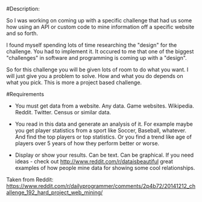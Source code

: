 #Description:

So I was working on coming up with a specific challenge that had us some how using an API or custom code to mine information off a specific website and so forth.

I found myself spending lots of time researching the "design" for the challenge. You had to implement it. It occured to me that one of the biggest "challenges" in software and programming is coming up with a "design".


So for this challenge you will be given lots of room to do what you want. I will just give you a problem to solve. How and what you do depends on what you pick. This is more a project based challenge.

#Requirements

* You must get data from a website. Any data. Game websites. Wikipedia. Reddit. Twitter. Census or similar data.

* You read in this data and generate an analysis of it. For example maybe you get player statistics from a sport like Soccer, Baseball, whatever. And find the top players or top statistics. Or you find a trend like age of players over 5 years of how they perform better or worse.

* Display or show your results. Can be text. Can be graphical. If you need ideas - check out http://www.reddit.com/r/dataisbeautiful great examples of how people mine data for showing some cool relationships.



Taken from Reddit: https://www.reddit.com/r/dailyprogrammer/comments/2p4b72/20141212_challenge_192_hard_project_web_mining/
